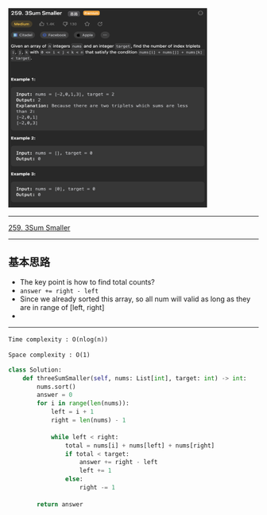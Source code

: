 <img src="2022-12-30-21-31-34.png" width="400" height="400"/>

___
[259. 3Sum Smaller](https://leetcode.com/problems/3sum-smaller/description/)
___


## 基本思路
* The key point is how to find total counts?
* `answer += right - left`
* Since we already sorted this array, so all num will valid as long as they are in range of [left, right]
* 

___

`Time complexity : O(nlog(n))`

`Space complexity : O(1)`
```python
class Solution:
    def threeSumSmaller(self, nums: List[int], target: int) -> int:
        nums.sort()
        answer = 0
        for i in range(len(nums)):
            left = i + 1
            right = len(nums) - 1
            
            while left < right:
                total = nums[i] + nums[left] + nums[right]
                if total < target:
                    answer += right - left
                    left += 1
                else:
                    right -= 1

        return answer
```